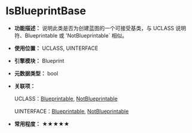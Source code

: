﻿# IsBlueprintBase

- **功能描述：** 说明此类是否为创建蓝图的一个可接受基类，与 UCLASS 说明符、Blueprintable 或 'NotBlueprintable` 相似。

- **使用位置：** UCLASS, UINTERFACE

- **引擎模块：** Blueprint

- **元数据类型：** bool

- **关联项：**

  UCLASS：[Blueprintable](../../Specifier/UCLASS/Blueprint/Blueprintable/Blueprintable.md), [NotBlueprintable](../../Specifier/UCLASS/Blueprint/NotBlueprintable.md)

  UINTERFACE：[Blueprintable](../../Specifier/UINTERFACE/Blueprint/Blueprintable/Blueprintable.md), [NotBlueprintable](../../Specifier/UINTERFACE/Blueprint/NotBlueprintable/NotBlueprintable.md)

- **常用程度：** ★★★★★